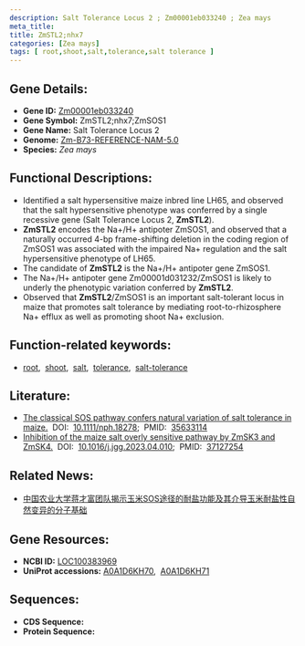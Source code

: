```yaml
---
description: Salt Tolerance Locus 2 ; Zm00001eb033240 ; Zea mays
meta_title:
title: ZmSTL2;nhx7
categories: [Zea mays]
tags: [ root,shoot,salt,tolerance,salt tolerance ]
---
```


## Gene Details:
- **Gene ID:**	[Zm00001eb033240](https://www.maizegdb.org/gene_center/gene/Zm00001eb033240)
- **Gene Symbol:** ZmSTL2;nhx7;ZmSOS1
- **Gene Name:** Salt Tolerance Locus 2
- **Genome:** [Zm-B73-REFERENCE-NAM-5.0](https://www.maizegdb.org/genome/assembly/Zm-B73-REFERENCE-NAM-5.0)
- **Species:** *Zea mays*

## Functional Descriptions:
   - Identified a salt hypersensitive maize inbred line LH65, and observed that the salt hypersensitive phenotype was conferred by a single recessive gene (Salt Tolerance Locus 2, **ZmSTL2**).
   - **ZmSTL2** encodes the Na+/H+ antipoter ZmSOS1, and observed that a naturally occurred 4-bp frame-shifting deletion in the coding region of ZmSOS1 was associated with the impaired Na+ regulation and the salt hypersensitive phenotype of LH65.
   - The candidate of **ZmSTL2** is the Na+/H+ antipoter gene ZmSOS1.
   - The Na+/H+ antipoter gene Zm00001d031232/ZmSOS1 is likely to underly the phenotypic variation conferred by **ZmSTL2**.
   - Observed that **ZmSTL2**/ZmSOS1 is an important salt-tolerant locus in maize that promotes salt tolerance by mediating root-to-rhizosphere Na+ efflux as well as promoting shoot Na+ exclusion.

## Function-related keywords:
- [root](/tags/root/),&nbsp;&nbsp;[shoot](/tags/shoot/),&nbsp;&nbsp;[salt](/tags/salt/),&nbsp;&nbsp;[tolerance](/tags/tolerance/),&nbsp;&nbsp;[salt-tolerance](/tags/salt-tolerance/)

## Literature:
   - [The classical SOS pathway confers natural variation of salt tolerance in maize.]( https://nph.onlinelibrary.wiley.com/doi/10.1111/nph.18278)&nbsp;&nbsp;DOI:&nbsp;&nbsp;[10.1111/nph.18278](https://nph.onlinelibrary.wiley.com/doi/10.1111/nph.18278);&nbsp;&nbsp;PMID:&nbsp;&nbsp;[35633114](https://pubmed.ncbi.nlm.nih.gov/35633114/)
   - [Inhibition of the maize salt overly sensitive pathway by ZmSK3 and ZmSK4.]( https://www.sciencedirect.com/science/article/pii/S1673852723000978?via%3Dihub)&nbsp;&nbsp;DOI:&nbsp;&nbsp;[10.1016/j.jgg.2023.04.010](https://www.sciencedirect.com/science/article/pii/S1673852723000978?via%3Dihub);&nbsp;&nbsp;PMID:&nbsp;&nbsp;[37127254](https://pubmed.ncbi.nlm.nih.gov/37127254/)

## Related News:
   - [中国农业大学蒋才富团队揭示玉米SOS途径的耐盐功能及其介导玉米耐盐性自然变异的分子基础](https://mp.weixin.qq.com/s?__biz=MzU3ODY3MDM0NA==&mid=2247518941&idx=1&sn=310ce54f5a42f715e2e632199f44f745&chksm=fd7310baca0499ac0bd7aff1ea111aeb5b8de61adee5dec152bb42b43fae3f1f34e66f1edb4d&scene=27#wechat_redirect)

## Gene Resources:
- **NCBI ID:**  [LOC100383969](https://www.ncbi.nlm.nih.gov/gene/?term=LOC100383969)
- **UniProt accessions:** [A0A1D6KH70](https://www.uniprot.org/uniprotkb/A0A1D6KH70/entry),&nbsp;&nbsp;[A0A1D6KH71](https://www.uniprot.org/uniprotkb/A0A1D6KH71/entry)



## Sequences:
- **CDS Sequence:**
- **Protein Sequence:**
